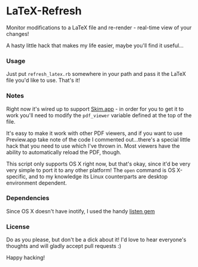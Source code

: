 LaTeX-Refresh
=============

Monitor modifications to a LaTeX file and re-render - real-time view of your changes!

A hasty little hack that makes my life easier, maybe you'll find it useful...

### Usage
Just put ```refresh_latex.rb``` somewhere in your path and pass it the LaTeX file you'd like to use. That's it!

### Notes
Right now it's wired up to support [Skim.app](http://skim-app.sourceforge.net/) - in order for you to get it to work you'll need to modify the ```pdf_viewer``` variable defined at the top of the file.

It's easy to make it work with other PDF viewers, and if you want to use Preview.app take note of the code I commented out...there's a special little hack that you need to use which I've thrown in. Most viewers have the ability to automatically reload the PDF, though.

This script only supports OS X right now, but that's okay, since it'd be very very simple to port it to any other platform! The ```open``` command is OS X-specific, and to my knowledge its Linux counterparts are desktop environment dependent.


### Dependencies
Since OS X doesn't have inotify, I used the handy [listen gem](http://rubygems.org/gems/listen)

### License
Do as you please, but don't be a dick about it! I'd love to hear everyone's thoughts and will gladly accept pull requests :)

Happy hacking!
